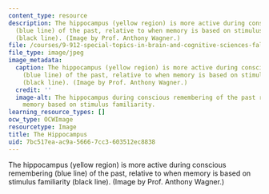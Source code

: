 ```yaml
---
content_type: resource
description: The hippocampus (yellow region) is more active during conscious remembering
  (blue line) of the past, relative to when memory is based on stimulus familiarity
  (black line). (Image by Prof. Anthony Wagner.)
file: /courses/9-912-special-topics-in-brain-and-cognitive-sciences-fall-2001/7bc517eaac9a56667cc3603512ec8838_9-912f01.jpg
file_type: image/jpeg
image_metadata:
  caption: The hippocampus (yellow region) is more active during conscious remembering
    (blue line) of the past, relative to when memory is based on stimulus familiarity
    (black line). (Image by Prof. Anthony Wagner.)
  credit: ''
  image-alt: The hippocampus during conscious remembering of the past relative to
    memory based on stimulus familiarity.
learning_resource_types: []
ocw_type: OCWImage
resourcetype: Image
title: The Hippocampus
uid: 7bc517ea-ac9a-5666-7cc3-603512ec8838
---
```

The hippocampus (yellow region) is more active during conscious remembering (blue line) of the past, relative to when memory is based on stimulus familiarity (black line). (Image by Prof. Anthony Wagner.)


